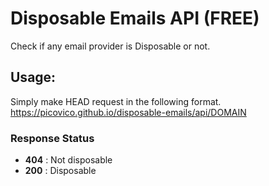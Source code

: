 # Disposable Emails API (FREE)
Check if any email provider is Disposable or not.

## Usage:
Simply make HEAD request in the following format.
https://picovico.github.io/disposable-emails/api/DOMAIN

### Response Status
- __404__ : Not disposable
- __200__ : Disposable
